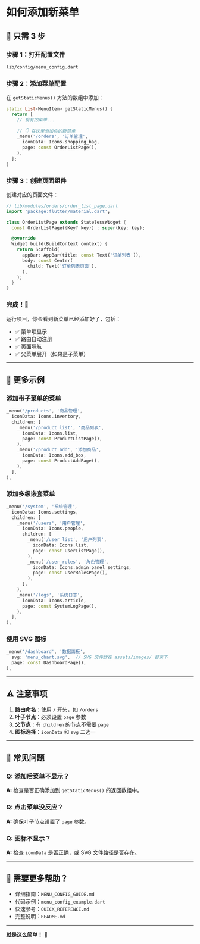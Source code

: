 # 如何添加新菜单

## 🎯 只需 3 步

### 步骤 1：打开配置文件

```bash
lib/config/menu_config.dart
```

### 步骤 2：添加菜单配置

在 `getStaticMenus()` 方法的数组中添加：

```dart
static List<MenuItem> getStaticMenus() {
  return [
    // 现有的菜单...
    
    // 👇 在这里添加你的新菜单
    _menu('/orders', '订单管理',
      iconData: Icons.shopping_bag,
      page: const OrderListPage(),
    ),
  ];
}
```

### 步骤 3：创建页面组件

创建对应的页面文件：

```dart
// lib/modules/orders/order_list_page.dart
import 'package:flutter/material.dart';

class OrderListPage extends StatelessWidget {
  const OrderListPage({Key? key}) : super(key: key);

  @override
  Widget build(BuildContext context) {
    return Scaffold(
      appBar: AppBar(title: const Text('订单列表')),
      body: const Center(
        child: Text('订单列表页面'),
      ),
    );
  }
}
```

### 完成！🎉

运行项目，你会看到新菜单已经添加好了，包括：
- ✅ 菜单项显示
- ✅ 路由自动注册
- ✅ 页面导航
- ✅ 父菜单展开（如果是子菜单）

---

## 🎨 更多示例

### 添加带子菜单的菜单

```dart
_menu('/products', '商品管理',
  iconData: Icons.inventory,
  children: [
    _menu('/product_list', '商品列表',
      iconData: Icons.list,
      page: const ProductListPage(),
    ),
    _menu('/product_add', '添加商品',
      iconData: Icons.add_box,
      page: const ProductAddPage(),
    ),
  ],
),
```

### 添加多级嵌套菜单

```dart
_menu('/system', '系统管理',
  iconData: Icons.settings,
  children: [
    _menu('/users', '用户管理',
      iconData: Icons.people,
      children: [
        _menu('/user_list', '用户列表',
          iconData: Icons.list,
          page: const UserListPage(),
        ),
        _menu('/user_roles', '角色管理',
          iconData: Icons.admin_panel_settings,
          page: const UserRolesPage(),
        ),
      ],
    ),
    _menu('/logs', '系统日志',
      iconData: Icons.article,
      page: const SystemLogPage(),
    ),
  ],
),
```

### 使用 SVG 图标

```dart
_menu('/dashboard', '数据面板',
  svg: 'menu_chart.svg',  // SVG 文件放在 assets/images/ 目录下
  page: const DashboardPage(),
),
```

---

## ⚠️ 注意事项

1. **路由命名**：使用 `/` 开头，如 `/orders`
2. **叶子节点**：必须设置 `page` 参数
3. **父节点**：有 `children` 的节点不需要 `page`
4. **图标选择**：`iconData` 和 `svg` 二选一

---

## 🐛 常见问题

### Q: 添加后菜单不显示？
**A:** 检查是否正确添加到 `getStaticMenus()` 的返回数组中。

### Q: 点击菜单没反应？
**A:** 确保叶子节点设置了 `page` 参数。

### Q: 图标不显示？
**A:** 检查 `iconData` 是否正确，或 SVG 文件路径是否存在。

---

## 📖 需要更多帮助？

- 详细指南：`MENU_CONFIG_GUIDE.md`
- 代码示例：`menu_config_example.dart`
- 快速参考：`QUICK_REFERENCE.md`
- 完整说明：`README.md`

---

**就是这么简单！** 🚀



